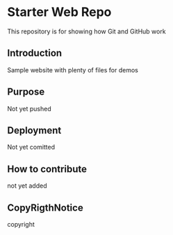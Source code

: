 # Starter Web Repo

This repository is for showing how Git and GitHub work

## Introduction

Sample website with plenty of files for demos


## Purpose

Not yet pushed


## Deployment

Not yet comitted

## How to contribute

not yet added

## CopyRigthNotice

copyright